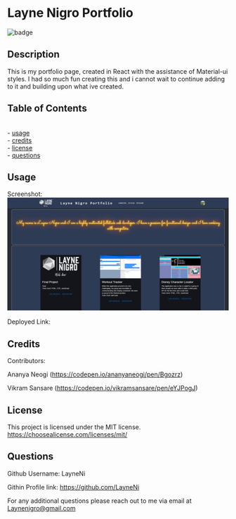 
# Layne Nigro Portfolio

![badge](https://img.shields.io/badge/License-MIT-blue)

## Description

This is my portfolio page, created in React with the assistance of Material-ui styles. I had so much fun creating this and i cannot wait to continue adding to it and building upon what ive created.


## Table of Contents
<br>- [usage](#usage)
<br>- [credits](#credits)
<br>- [license](#license)
<br>- [questions](#questions)

## Usage

Screenshot: ![Demo screenshot](./src/images/portfolio-screenshot-1.PNG)

Deployed Link:


## Credits

Contributors: 

Ananya Neogi (https://codepen.io/ananyaneogi/pen/Bgozrz)

Vikram Sansare (https://codepen.io/vikramsansare/pen/eYJPogJ)

## License
This project is licensed under the MIT license. https://choosealicense.com/licenses/mit/


## Questions

Github Username: LayneNi

Githin Profile link: https://github.com/LayneNi


For any additional questions please reach out to me via email at Laynenigro@gmail.com
